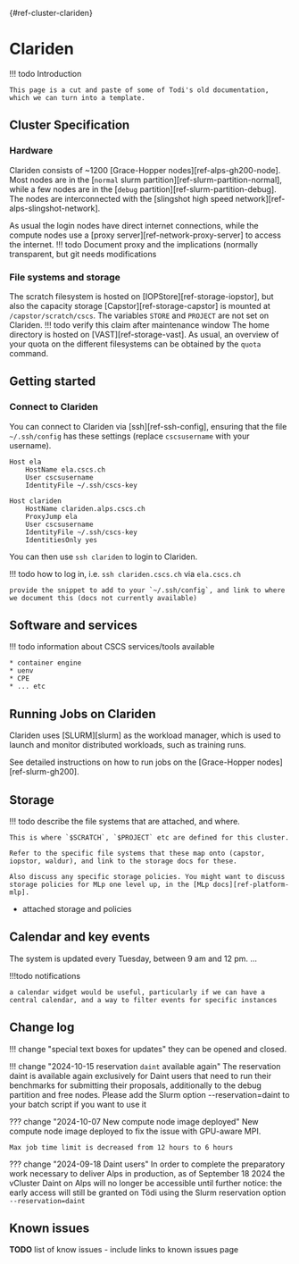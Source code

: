 [](){#ref-cluster-clariden}
# Clariden

!!! todo
    Introduction

    This page is a cut and paste of some of Todi's old documentation, which we can turn into a template.

## Cluster Specification
### Hardware
Clariden consists of ~1200 [Grace-Hopper nodes][ref-alps-gh200-node]. Most nodes are in the [`normal` slurm partition][ref-slurm-partition-normal], while a few nodes are in the [`debug` partition][ref-slurm-partition-debug].
The nodes are interconnected with the [slingshot high speed network][ref-alps-slingshot-network].

As usual the login nodes have direct internet connections, while the compute nodes use a [proxy server][ref-network-proxy-server] to access the internet.
!!! todo
    Document proxy and the implications (normally transparent, but git needs modifications

### File systems and storage
The scratch filesystem is hosted on [IOPStore][ref-storage-iopstor], but also the capacity storage [Capstor][ref-storage-capstor] is mounted at `/capstor/scratch/cscs`.
The variables `STORE` and `PROJECT` are not set on Clariden.
!!! todo
    verify this claim after maintenance window
The home directory is hosted on [VAST][ref-storage-vast]. As usual, an overview of your quota on the different filesystems can be obtained by the `quota` command.

## Getting started
### Connect to Clariden
You can connect to Clariden via [ssh][ref-ssh-config], ensuring that the file `~/.ssh/config` has these settings (replace `cscsusername` with your username).

```title="$HOME/.ssh/config"
Host ela
    HostName ela.cscs.ch
    User cscsusername
    IdentityFile ~/.ssh/cscs-key

Host clariden
    HostName clariden.alps.cscs.ch
    ProxyJump ela
    User cscsusername
    IdentityFile ~/.ssh/cscs-key
    IdentitiesOnly yes
```
You can then use `ssh clariden` to login to Clariden.

!!! todo
    how to log in, i.e. `ssh clariden.cscs.ch` via `ela.cscs.ch`

    provide the snippet to add to your `~/.ssh/config`, and link to where we document this (docs not currently available)

## Software and services

!!! todo
    information about CSCS services/tools available

    * container engine
    * uenv
    * CPE
    * ... etc

## Running Jobs on Clariden

Clariden uses [SLURM][slurm] as the workload manager, which is used to launch and monitor distributed workloads, such as training runs.

See detailed instructions on how to run jobs on the [Grace-Hopper nodes][ref-slurm-gh200].

## Storage

!!! todo
    describe the file systems that are attached, and where.

    This is where `$SCRATCH`, `$PROJECT` etc are defined for this cluster.

    Refer to the specific file systems that these map onto (capstor, iopstor, waldur), and link to the storage docs for these.

    Also discuss any specific storage policies. You might want to discuss storage policies for MLp one level up, in the [MLp docs][ref-platform-mlp].

* attached storage and policies

## Calendar and key events

The system is updated every Tuesday, between 9 am and 12 pm.
...

!!!todo
    notifications
    
    a calendar widget would be useful, particularly if we can have a central calendar, and a way to filter events for specific instances

## Change log

!!! change "special text boxes for updates"
    they can be opened and closed.

!!! change "2024-10-15 reservation `daint` available again"
    The reservation daint  is available again exclusively for Daint users that need to run their benchmarks for submitting their proposals, additionally to the debug  partition and free nodes.
    Please add the Slurm option --reservation=daint to your batch script if you want to use it

??? change "2024-10-07 New compute node image deployed"
    New compute node image deployed to fix the issue with GPU-aware MPI.

    Max job time limit is decreased from 12 hours to 6 hours

??? change "2024-09-18 Daint users"
    In order to complete the preparatory work necessary to deliver Alps in production, as of September 18 2024 the vCluster Daint on Alps will no longer be accessible until further notice: the early access will still be granted on Tödi using the Slurm reservation option `--reservation=daint`

## Known issues

__TODO__ list of know issues - include links to known issues page

[CSCS Service Desk]: https://jira.cscs.ch/plugins/servlet/desk
